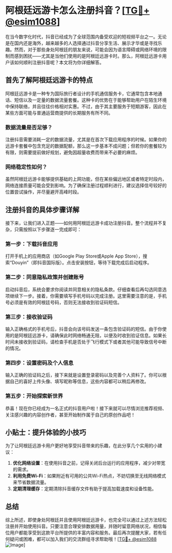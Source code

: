 # 阿根廷远游卡怎么注册抖音？[[TG💪+ @esim1088](https://t.me/s/esim1088)]

在当今数字化时代，抖音已经成为了全球范围内备受欢迎的短视频平台之一。无论是在国内还是海外，越来越多的人选择通过抖音分享生活、展示才华或是寻找乐趣。然而，对于那些身处阿根廷的朋友来说，可能会因为语言障碍或网络环境的限制而感到困扰——尤其是当他们使用的是阿根廷远游卡时。那么，阿根廷远游卡用户该如何顺利注册抖音呢？本文将为你详细解答。

## 首先了解阿根廷远游卡的特点

阿根廷远游卡是一种专为国际旅行者设计的手机通信服务卡，它通常包含本地通话、短信以及一定量的数据流量套餐。这种卡的优势在于能够帮助用户在陌生环境中保持联络，并且往往价格相对实惠。不过，由于其主要服务于短期游客，因此在某些方面可能与普通运营商提供的长期服务有所不同。

### 数据流量是否足够？

注册抖音需要消耗一定的数据流量，尤其是在首次下载应用程序的时候。如果你的远游卡套餐中包含充足的数据配额，那么这一步基本不成问题；但若你的套餐较为有限，则需要提前做好规划，避免因超量收费而带来不必要的麻烦。

### 网络稳定性如何？

虽然阿根廷远游卡能够提供基础的上网功能，但在某些偏远地区或者特定时段内，网络连接质量可能会受到影响。为了确保注册过程顺利进行，建议选择信号较好的位置尝试操作，并尽量避开高峰时段。

## 注册抖音的具体步骤详解

接下来，让我们进入正题——如何用阿根廷远游卡成功注册抖音。整个流程并不复杂，只需按照以下步骤逐一完成即可：

### 第一步：下载抖音应用

打开手机上的应用商店（如Google Play Store或Apple App Store），搜索“Douyin”（即抖音国际版）。点击安装按钮，等待下载完成后启动程序。

### 第二步：同意隐私政策并创建账号

启动抖音后，系统会要求你阅读并同意相关的隐私条款。仔细查看后再勾选同意选项继续下一步。接着，你需要填写手机号码以完成注册。这里需要注意的是，手机号必须是有效的阿根廷号码，否则无法接收到验证码短信。

### 第三步：接收验证码

输入正确格式的手机号后，抖音会向该号码发送一条包含验证码的短信。由于你使用的是阿根廷远游卡，请确保此时网络畅通无阻，以便及时收到验证信息。如果长时间未接收到验证码，请检查手机是否处于飞行模式下或者其他可能导致信号中断的情况。

### 第四步：设置密码及个人信息

输入正确的验证码之后，接下来就是设置登录密码以及完善个人资料了。你可以根据自己的喜好上传头像、填写昵称等信息，这些内容都可以稍后再修改。

### 第五步：开始探索新世界

恭喜！现在你已经成为一名正式的抖音用户啦！接下来就可以尽情浏览推荐视频、关注感兴趣的内容创作者，甚至开始制作属于自己的原创作品吧！

## 小贴士：提升体验的小技巧

为了让阿根廷远游卡用户更好地享受抖音带来的乐趣，在此分享几个实用的小建议：

1. **优化网络设置**：在使用抖音之前，记得关闭后台运行的应用程序，减少对带宽的需求。
2. **利用免费Wi-Fi**：如果附近有可用的公共Wi-Fi热点，不妨切换至无线网络模式来节省数据流量。
3. **定期清理缓存**：定期清除抖音缓存文件有助于提高加载速度和设备性能。

## 总结

综上所述，即使身处阿根廷并且使用阿根廷远游卡，也完全可以通过上述方法轻松注册并开始使用抖音。只要注意合理安排数据用量，并随时留意网络状况，相信每位用户都能享受到这款平台所提供的丰富内容和服务。最后再次提醒大家，若有任何疑问或困难，都可以加入我们的交流群组寻求帮助哦！[[TG💪+ @esim1088](https://t.me/s/esim1088) ![Image](https://i.postimg.cc/4NQfJmqS/Snipaste-2025-05-13-00-14-12.png)]